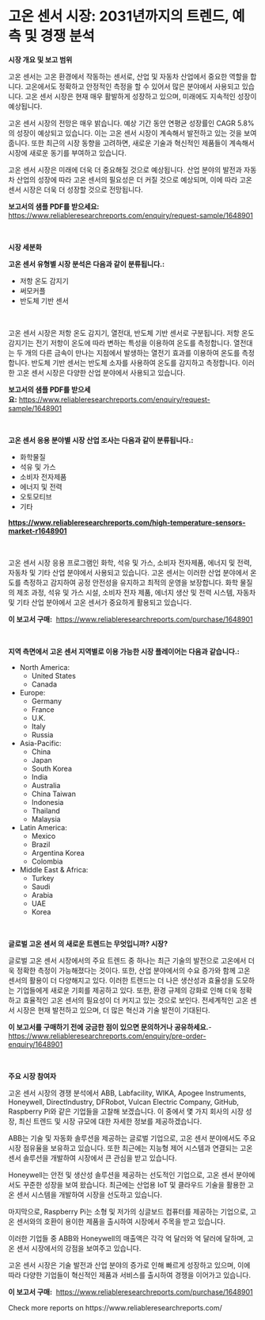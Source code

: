 <p><h1>고온 센서 시장: 2031년까지의 트렌드, 예측 및 경쟁 분석</h1></p><p><strong>시장 개요 및 보고 범위</strong></p>
<p><p>고온 센서는 고온 환경에서 작동하는 센서로, 산업 및 자동차 산업에서 중요한 역할을 합니다. 고온에서도 정확하고 안정적인 측정을 할 수 있어서 많은 분야에서 사용되고 있습니다. 고온 센서 시장은 현재 매우 활발하게 성장하고 있으며, 미래에도 지속적인 성장이 예상됩니다. </p><p>고온 센서 시장의 전망은 매우 밝습니다. 예상 기간 동안 연평균 성장률인 CAGR 5.8%의 성장이 예상되고 있습니다. 이는 고온 센서 시장이 계속해서 발전하고 있는 것을 보여줍니다. 또한 최근의 시장 동향을 고려하면, 새로운 기술과 혁신적인 제품들이 계속해서 시장에 새로운 동기를 부여하고 있습니다.</p><p>고온 센서 시장은 미래에 더욱 더 중요해질 것으로 예상됩니다. 산업 분야의 발전과 자동차 산업의 성장에 따라 고온 센서의 필요성은 더 커질 것으로 예상되며, 이에 따라 고온 센서 시장은 더욱 더 성장할 것으로 전망됩니다.</p></p>
<p><strong>보고서의 샘플 PDF를 받으세요:</strong> <a href="https://www.reliableresearchreports.com/enquiry/request-sample/1648901">https://www.reliableresearchreports.com/enquiry/request-sample/1648901</a></p>
<p>&nbsp;</p>
<p><strong>시장 세분화</strong></p>
<p><strong>고온 센서 유형별 시장 분석은 다음과 같이 분류됩니다.:</strong></p>
<p><ul><li>저항 온도 감지기</li><li>써모커플</li><li>반도체 기반 센서</li></ul></p>
<p>&nbsp;</p>
<p><p>고온 센서 시장은 저항 온도 감지기, 열전대, 반도체 기반 센서로 구분됩니다. 저항 온도 감지기는 전기 저항이 온도에 따라 변하는 특성을 이용하여 온도를 측정합니다. 열전대는 두 개의 다른 금속이 만나는 지점에서 발생하는 열전기 효과를 이용하여 온도를 측정합니다. 반도체 기반 센서는 반도체 소자를 사용하여 온도를 감지하고 측정합니다. 이러한 고온 센서 시장은 다양한 산업 분야에서 사용되고 있습니다.</p></p>
<p><strong>보고서의 샘플 PDF를 받으세요:</strong>&nbsp;<a href="https://www.reliableresearchreports.com/enquiry/request-sample/1648901">https://www.reliableresearchreports.com/enquiry/request-sample/1648901</a></p>
<p>&nbsp;</p>
<p><strong> 고온 센서 응용 분야별 시장 산업 조사는 다음과 같이 분류됩니다.:</strong></p>
<p><ul><li>화학물질</li><li>석유 및 가스</li><li>소비자 전자제품</li><li>에너지 및 전력</li><li>오토모티브</li><li>기타</li></ul></p>
<p><strong><a href="https://www.reliableresearchreports.com/high-temperature-sensors-market-r1648901">https://www.reliableresearchreports.com/high-temperature-sensors-market-r1648901</a></strong></p>
<p>&nbsp;</p>
<p><p>고온 센서 시장 응용 프로그램인 화학, 석유 및 가스, 소비자 전자제품, 에너지 및 전력, 자동차 및 기타 산업 분야에서 사용되고 있습니다. 고온 센서는 이러한 산업 분야에서 온도를 측정하고 감지하여 공정 안전성을 유지하고 최적의 운영을 보장합니다. 화학 물질의 제조 과정, 석유 및 가스 시설, 소비자 전자 제품, 에너지 생산 및 전력 시스템, 자동차 및 기타 산업 분야에서 고온 센서가 중요하게 활용되고 있습니다.</p></p>
<p><strong>이 보고서 구매:</strong>&nbsp; <a href="https://www.reliableresearchreports.com/purchase/1648901">https://www.reliableresearchreports.com/purchase/1648901</a></p>
<p>&nbsp;</p>
<p><strong>지역 측면에서 고온 센서 지역별로 이용 가능한 시장 플레이어는 다음과 같습니다.:</strong></p>
<p><ul>
    <li>
        North America:
        <ul>
            <li>United States</li>
            <li>Canada</li>
        </ul>
    </li>
    <li>
        Europe:
        <ul>
            <li>Germany</li>
            <li>France</li>
            <li>U.K.</li>
            <li>Italy</li>
            <li>Russia</li>
        </ul>
    </li>
    <li>
        Asia-Pacific:
        <ul>
            <li>China</li>
            <li>Japan</li>
            <li>South Korea</li>
            <li>India</li>
            <li>Australia</li>
            <li>China Taiwan</li>
            <li>Indonesia</li>
            <li>Thailand</li>
            <li>Malaysia</li>
        </ul>
    </li>
    <li>
        Latin America:
        <ul>
            <li>Mexico</li>
            <li>Brazil</li>
            <li>Argentina Korea</li>
            <li>Colombia</li>
        </ul>
    </li>
    <li>
        Middle East & Africa:
        <ul>
            <li>Turkey</li>
            <li>Saudi</li>
            <li>Arabia</li>
            <li>UAE</li>
            <li>Korea</li>
        </ul>
    </li>
    </ul></p>
<p>&nbsp;</p>
<p><strong>글로벌 고온 센서 의 새로운 트렌드는 무엇입니까? 시장?</strong></p>
<p><p>글로벌 고온 센서 시장에서의 주요 트렌드 중 하나는 최근 기술의 발전으로 고온에서 더욱 정확한 측정이 가능해졌다는 것이다. 또한, 산업 분야에서의 수요 증가와 함께 고온 센서의 활용이 더 다양해지고 있다. 이러한 트렌드는 더 나은 생산성과 효율성을 도모하는 기업들에게 새로운 기회를 제공하고 있다. 또한, 환경 규제의 강화로 인해 더욱 정확하고 효율적인 고온 센서의 필요성이 더 커지고 있는 것으로 보인다. 전세계적인 고온 센서 시장은 현재 발전하고 있으며, 더 많은 혁신과 기술 발전이 기대된다.</p></p>
<p><strong>이 보고서를 구매하기 전에 궁금한 점이 있으면 문의하거나 공유하세요.</strong>- <a href="https://www.reliableresearchreports.com/enquiry/pre-order-enquiry/1648901">https://www.reliableresearchreports.com/enquiry/pre-order-enquiry/1648901</a></p>
<p>&nbsp;</p>
<p><strong>주요 시장 참여자</strong></p>
<p><p>고온 센서 시장의 경쟁 분석에서 ABB, Labfacility, WIKA, Apogee Instruments, Honeywell, DirectIndustry, DFRobot, Vulcan Electric Company, GitHub, Raspberry Pi와 같은 기업들을 고찰해 보겠습니다. 이 중에서 몇 가지 회사의 시장 성장, 최신 트렌드 및 시장 규모에 대한 자세한 정보를 제공하겠습니다. </p><p>ABB는 기술 및 자동화 솔루션을 제공하는 글로벌 기업으로, 고온 센서 분야에서도 주요 시장 점유율을 보유하고 있습니다. 또한 최근에는 지능형 제어 시스템과 연결되는 고온 센서 솔루션을 개발하여 시장에서 큰 관심을 받고 있습니다.</p><p>Honeywell는 안전 및 생산성 솔루션을 제공하는 선도적인 기업으로, 고온 센서 분야에서도 꾸준한 성장을 보여 왔습니다. 최근에는 산업용 IoT 및 클라우드 기술을 활용한 고온 센서 시스템을 개발하여 시장을 선도하고 있습니다.</p><p>마지막으로, Raspberry Pi는 소형 및 저가의 싱글보드 컴퓨터를 제공하는 기업으로, 고온 센서와의 호환이 용이한 제품을 출시하여 시장에서 주목을 받고 있습니다.</p><p>이러한 기업들 중 ABB와 Honeywell의 매출액은 각각 억 달러와 억 달러에 달하며, 고온 센서 시장에서의 강점을 보여주고 있습니다.</p><p>고온 센서 시장은 기술 발전과 산업 분야의 증가로 인해 빠르게 성장하고 있으며, 이에 따라 다양한 기업들이 혁신적인 제품과 서비스를 출시하여 경쟁을 이어가고 있습니다.</p></p>
<p><strong>이 보고서 구매:</strong>&nbsp;&nbsp;<a href="https://www.reliableresearchreports.com/purchase/1648901">https://www.reliableresearchreports.com/purchase/1648901</a></p>
<p>Check more reports on https://www.reliableresearchreports.com/</p>